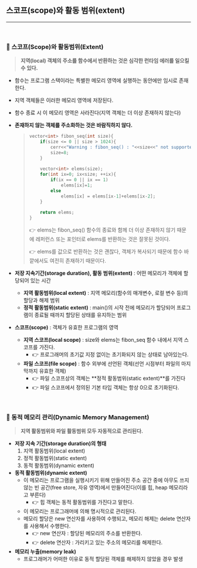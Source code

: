 ## 스코프(scope)와 활동 범위(extent)

***

<br>



### :pushpin: 스코프(Scope)와 활동범위(Extent)

> **지역(local) 객체의 주소를 함수에서 반환하는 것은 심각한 런타임 에러를 일으킬 수 있다.**

- 함수는 프로그램 스택이라는 특별한 메모리 영역에 실행하는 동안에만 임시로 존재한다.

- 지역 객체들은 이러한 메모리 영역에 저장된다.

- 함수 종료 시 이 메모리 영역은 사라진다(지역 객체는 더 이상 존재하지 않는다)

- **존재하지 않는 객체를 주소화하는 것은 바람직하지 않다.**

  > ```c++
  > vector<int> fibon_seq(int size){
  >     if(size <= 0 || size > 1024){
  >         cerr<<"Warning : fibon_seq() : "<<size<<" not supported -- resetting to 8\n";
  >         size=8;
  >     }
  >     
  >     vector<int> elems(size);
  >     for(int ix=0; ix<size; ++ix){
  >         if(ix == 0 || ix == 1)
  >             elems[ix]=1;
  >         else
  >             elems[ix] = elems[ix-1]+elems[ix-2];
  >     }
  >     
  >     return elems; 
  > }
  > ```
  >
  > :point_right: elems는 fibon_seq() 함수의 종료와 함께 더 이상 존재하지 않기 때문에 레퍼런스 또는 포인터로 elems를 반환하는 것은 잘못된 것이다.
  >
  > :point_right: elems를 값으로 반환하는 것은 괜찮다, 객체가 복사되기 때문에 함수 바깥에서도 여전히 존재하기 때문이다.

- **저장 지속기간(storage duration), 활동 범위(extent)** : 어떤 메모리가 객체에 할당되어 있는 시간

  - **지역 활동범위(local extent)** : 지역 메모리(함수의 매개변수, 로컬 변수 등)의 할당과 해제 범위
  - **정적 활동범위(static extent)** : main()의 시작 전에 메모리가 할당되어 프로그램이 종료될 때까지 할당된 상태를 유지하는 범위

- **스코프(scope)** : 객체가 유효한 프로그램의 영역

  - **지역 스코프(local scope)** : size와 elems는 fibon_seq 함수 내에서 지역 스코프를 가진다.
    - :point_right: 프로그래머의 초기값 지정 없이는 초기화되지 않는 상태로 남아있는다.
  - **파일 스코프(file scope)** : 함수 외부에 선언된 객체(선언 시점부터 파일의 마지막까지 유효한 객체)
    - :point_right: 파일 스코프상의 객체는 **정적 활동범위(static extent)**를 가진다
    - :point_right: 파일 스코프에서 정의된 기본 타입 객체는 항상 0으로 초기화된다.

<br>



### :pushpin: 동적 메모리 관리(Dynamic Memory Management)

> **지역 활동범위와 파일 활동범위 모두 자동적으로 관리된다.**

- **저장 지속 기간(storage duration)의 형태**
  1. 지역 활동범위(local extent)
  2. 정적 활동범위(static extent)
  3. 동적 활동범위(dynamic extent)
- **동적 활동범위(dynamic extent)**
  - 이 메모리는 프로그램을 실행시키기 위해 만들어진 주소 공간 중에 아무도 쓰지 않는 빈 공간(free store, 자유 영역)에서 만들어진다(이를 힙, heap 메모리라고 부른다)
    - :point_right: 힙 객체는 동적 활동범위를 가진다고 말한다.
  - 이 메모리는 프로그래머에 의해 명시적으로 관리된다.
  - 메모리 할당은 new 연산자를 사용하여 수행되고, 메모리 해제는 delete 연산자를 사용해서 수행한다.
    - :point_right: new 연산자 : 할당된 메모리의 주소를 반환한다.
    - :point_right: delete 연산자 : 가리키고 있는 주소의 메모리를 해제한다.
- **메모리 누출(memory leak)**
  - 프로그래머가 어떠한 이유로 동적 할당된 객체를 해제하지 않았을 경우 발생

<br>